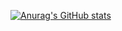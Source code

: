 [![Anurag's GitHub stats](https://github-readme-stats.vercel.app/api?kylecrob=anuraghazra)](https://github.com/anuraghazra/github-readme-stats)
